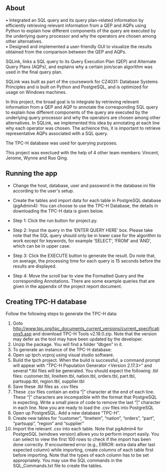 ## About

• Integrated an SQL query and its query plan-related information by efficiently retrieving relevant information from a QEP and AQPs using Python to explain how different components of the query are executed by the underlying query processor and why the operators are chosen among other alternatives.  
• Designed and implemented a user-friendly GUI to visualize the results obtained from the comparison between the QEP and AQPs.

SQLink, links a SQL query to its Query Execution Plan (QEP) and Alternate Query Plans (AQPs), and explains why a certain join/scan algorithm was used in the final query plan. 

SQLink was built as part of the coursework for CZ4031: Database Systems Principles and is built on Python and PostgreSQL, and is optimized for usage on Windows machines. 

In this project, the broad goal is to integrate by retrieving relevant information from a QEP and AQP to annotate the corresponding SQL query to explain how different components of the query are executed by the underlying query processor and why the operators are chosen among other alternatives. In SQLink, we implemented this idea by annotating at each line  why each operator was chosen. The achience this, it is important to retrieve representative AQPs associated with a SQL query. 

The TPC-H database was used for querying purposes.

This project was exectued with the help of 4 other team members: Vincent, Jerome, Wynne and Ruo Qing.
 
## Running the app


* Change the host, database, user and password in the database.ini file according to the
user's setup.
* Create the tables and import data for each table in PostgreSQL database (pgAdmin4): You can choose to use the TPC-H Database, the details in downloading the TPC-H data is given below.

* Step 1: Click the run button for project.py.
* Step 2: Input the query in the ‘ENTER QUERY HERE’ box. Please take note that the SQL
query should only be in lower case for the algorithm to work except for keywords, for
example ‘SELECT’, ‘FROM’ and ‘AND’, which can be in upper case.
* Step 3: Click the EXECUTE button to generate the result. Do note that, on average, the
processing time for each query is 15 seconds before the results are displayed.
* Step 4: Move the scroll bar to view the Formatted Query and the corresponding Annotations.
There are some example queries that are given in the appendix of the project report document.


## Creating TPC-H database
Follow the following steps to generate the TPC-H data:

1. Goto
http://www.tpc.org/tpc_documents_current_versions/current_specifications5.asp
and download TPC-H Tools v2.18.0.zip. Note that the version may defer as the tool
may have been updated by the developer.
2. Unzip the package. You will find a folder “dbgen” in it.
3. To generate an instance of the TPC-H database:
4. Open up tpch.vcproj using visual studio software.
5. Build the tpch project. When the build is successful, a command prompt will
appear with “TPC-H Population Generator <Version 2.17.3>” and several *.tbl files will be generated. You should expect the following .tbl files: customer.tbl, lineitem.tbl, nation.tbl, orders.tbl, part.tbl, partsupp.tbl, region.tbl, supplier.tbl
6. Save these .tbl files as .csv files
7. These .csv files contain an extra “|” character at the end of each line. These
“|” characters are incompatible with the format that PostgreSQL is expecting. Write a small piece of code to remove the last “|” character in each line. Now you are ready to load the .csv files into PostgreSQL
8. Open up PostgreSQL. Add a new database “TPC-H”.
9. Create new tables for “customer”, “lineitem”, “nation”, “orders”, “part”,
“partsupp”, “region” and “supplier”
10. Import the relevant .csv into each table. Note that pgAdmin4 for PostgreSQL
(windows version) allows you to perform import easily. You can select to view the first 100 rows to check if the import has been done correctly.
If encountered error (e.g., ERROR: extra data after last expected column) while importing, create columns of each table first before importing. Note that the types of each column has to be set appropriately. You may use the SQL commands in the SQL_Commands.txt file to create the tables.


